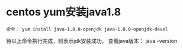 # centos yum安装java1.8

```命令： yum install java-1.8.0-openjdk java-1.8.0-openjdk-devel ```

待以上命令执行完成，则表示jdk安装成功。
查看java版本： java -version